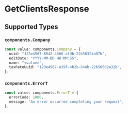# GetClientsResponse


## Supported Types

### `components.Company`

```typescript
const value: components.Company = {
  uuid: "123e4567-8942-4366-afdb-22b56324a07b",
  editDate: "YYYY-MM-DD HH:MM:SS",
  name: "<value>",
  taxRateUuid: "123e4567-a39f-4b2b-84eb-22b56502a32b",
};
```

### `components.ErrorT`

```typescript
const value: components.ErrorT = {
  errorCode: 1000,
  message: "An error occurred completing your request",
};
```

